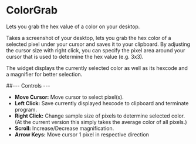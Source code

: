 # ColorGrab
Lets you grab the hex value of a color on your desktop.

Takes a screenshot of your desktop, lets you grab the hex color of a selected pixel under your cursor and saves it to your clipboard. By adjusting the cursor size with right click, you can specify the pixel area around your cursor that is used to determine the hex value (e.g. 3x3).

The widget displays the currently selected color as well as its hexcode and a magnifier for better selection.

##--- Controls ---

- **Move Cursor:**
    Move cursor to select pixel(s).
- **Left Click:**
    Save currently displayed hexcode to clipboard and terminate program.
- **Right Click:**
    Change sample size of pixels to determine selected color.
    (At the current version this simply takes the average color of all pixels.)
- **Scroll:**
    Increase/Decrease magnification.
- **Arrow Keys:**
    Move cursor 1 pixel in respective direction
